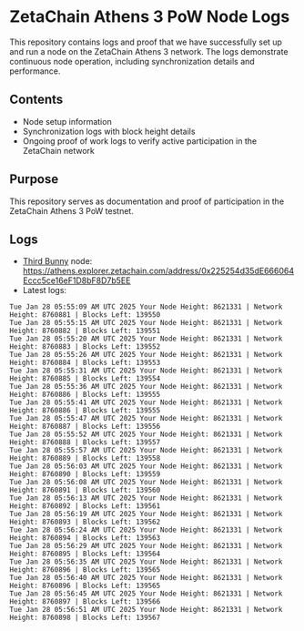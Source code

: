 # ZetaChain Athens 3 PoW Node Logs
This repository contains logs and proof that we have successfully set up and run a node on the ZetaChain Athens 3 network. The logs demonstrate continuous node operation, including synchronization details and performance.

## Contents
- Node setup information
- Synchronization logs with block height details
- Ongoing proof of work logs to verify active participation in the ZetaChain network

## Purpose
This repository serves as documentation and proof of participation in the ZetaChain Athens 3 PoW testnet.

## Logs

- [Third Bunny](https://thirdbunny.xyz/) node: https://athens.explorer.zetachain.com/address/0x225254d35dE666064Eccc5ce16eF1D8bF8D7b5EE
- Latest logs:
```
Tue Jan 28 05:55:09 AM UTC 2025 Your Node Height: 8621331 | Network Height: 8760881 | Blocks Left: 139550
Tue Jan 28 05:55:15 AM UTC 2025 Your Node Height: 8621331 | Network Height: 8760882 | Blocks Left: 139551
Tue Jan 28 05:55:20 AM UTC 2025 Your Node Height: 8621331 | Network Height: 8760883 | Blocks Left: 139552
Tue Jan 28 05:55:26 AM UTC 2025 Your Node Height: 8621331 | Network Height: 8760884 | Blocks Left: 139553
Tue Jan 28 05:55:31 AM UTC 2025 Your Node Height: 8621331 | Network Height: 8760885 | Blocks Left: 139554
Tue Jan 28 05:55:36 AM UTC 2025 Your Node Height: 8621331 | Network Height: 8760886 | Blocks Left: 139555
Tue Jan 28 05:55:41 AM UTC 2025 Your Node Height: 8621331 | Network Height: 8760886 | Blocks Left: 139555
Tue Jan 28 05:55:47 AM UTC 2025 Your Node Height: 8621331 | Network Height: 8760887 | Blocks Left: 139556
Tue Jan 28 05:55:52 AM UTC 2025 Your Node Height: 8621331 | Network Height: 8760888 | Blocks Left: 139557
Tue Jan 28 05:55:57 AM UTC 2025 Your Node Height: 8621331 | Network Height: 8760889 | Blocks Left: 139558
Tue Jan 28 05:56:03 AM UTC 2025 Your Node Height: 8621331 | Network Height: 8760890 | Blocks Left: 139559
Tue Jan 28 05:56:08 AM UTC 2025 Your Node Height: 8621331 | Network Height: 8760891 | Blocks Left: 139560
Tue Jan 28 05:56:13 AM UTC 2025 Your Node Height: 8621331 | Network Height: 8760892 | Blocks Left: 139561
Tue Jan 28 05:56:19 AM UTC 2025 Your Node Height: 8621331 | Network Height: 8760893 | Blocks Left: 139562
Tue Jan 28 05:56:24 AM UTC 2025 Your Node Height: 8621331 | Network Height: 8760894 | Blocks Left: 139563
Tue Jan 28 05:56:29 AM UTC 2025 Your Node Height: 8621331 | Network Height: 8760895 | Blocks Left: 139564
Tue Jan 28 05:56:35 AM UTC 2025 Your Node Height: 8621331 | Network Height: 8760896 | Blocks Left: 139565
Tue Jan 28 05:56:40 AM UTC 2025 Your Node Height: 8621331 | Network Height: 8760896 | Blocks Left: 139565
Tue Jan 28 05:56:45 AM UTC 2025 Your Node Height: 8621331 | Network Height: 8760897 | Blocks Left: 139566
Tue Jan 28 05:56:51 AM UTC 2025 Your Node Height: 8621331 | Network Height: 8760898 | Blocks Left: 139567
```
